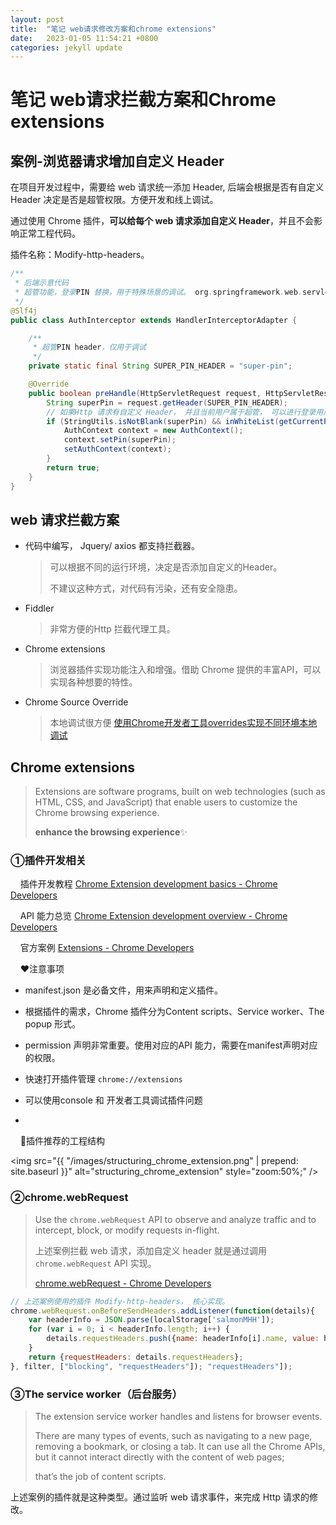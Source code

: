 ```yaml
---
layout: post
title:  "笔记 web请求修改方案和chrome extensions"
date:   2023-01-05 11:54:21 +0800
categories: jekyll update
---
```


# 笔记 web请求拦截方案和Chrome extensions

## 案例-浏览器请求增加自定义 Header

在项目开发过程中，需要给 web 请求统一添加 Header,  后端会根据是否有自定义Header 决定是否是超管权限。方便开发和线上调试。

通过使用 Chrome 插件，**可以给每个 web 请求添加自定义 Header**，并且不会影响正常工程代码。

插件名称：Modify-http-headers。 

```java
/**
 * 后端示意代码
 * 超管功能，登录PIN 替换，用于特殊场景的调试。 org.springframework.web.servlet.HandlerInterceptor
 */
@Slf4j
public class AuthInterceptor extends HandlerInterceptorAdapter {

    /**
     * 超管PIN header，仅用于调试
     */
    private static final String SUPER_PIN_HEADER = "super-pin";

    @Override
    public boolean preHandle(HttpServletRequest request, HttpServletResponse response, Object handler) throws Exception {
        String superPin = request.getHeader(SUPER_PIN_HEADER);
        // 如果Http 请求有自定义 Header， 并且当前用户属于超管， 可以进行登录用户替换。
        if (StringUtils.isNotBlank(superPin) && inWhiteList(getCurrentPin(request))) {
            AuthContext context = new AuthContext();
            context.setPin(superPin);
            setAuthContext(context);
        }
        return true;
    }
}
```

## web 请求拦截方案

- 代码中编写， Jquery/ axios 都支持拦截器。 
  
  > 可以根据不同的运行环境，决定是否添加自定义的Header。
  > 
  > 不建议这种方式，对代码有污染，还有安全隐患。

- Fiddler
  
  > 非常方便的Http 拦截代理工具。

- Chrome extensions
  
  > 浏览器插件实现功能注入和增强。借助 Chrome 提供的丰富API，可以实现各种想要的特性。

- Chrome Source Override 
  
  > 本地调试很方便 [使用Chrome开发者工具overrides实现不同环境本地调试](https://blog.csdn.net/weixin_43834227/article/details/109161756)

## Chrome extensions

> Extensions are software programs, built on web technologies (such as HTML, CSS, and JavaScript) that enable users to customize the Chrome browsing experience.
> 
> **enhance the browsing experience**✨

### ①插件开发相关

    插件开发教程 [Chrome Extension development basics - Chrome Developers](https://developer.chrome.com/docs/extensions/mv3/getstarted/development-basics/)

    API 能力总览 [Chrome Extension development overview - Chrome Developers](https://developer.chrome.com/docs/extensions/mv3/devguide/)

    官方案例 [Extensions - Chrome Developers](https://developer.chrome.com/docs/extensions/)

    ❤注意事项

- manifest.json 是必备文件，用来声明和定义插件。

- 根据插件的需求，Chrome 插件分为Content scripts、Service worker、The popup 形式。

- permission 声明非常重要。使用对应的API 能力，需要在manifest声明对应的权限。

- 快速打开插件管理 `chrome://extensions`

- 可以使用console 和 开发者工具调试插件问题

- 

    🧡插件推荐的工程结构

<img src="{{ "/images/structuring_chrome_extension.png" | prepend: site.baseurl }}" alt="structuring_chrome_extension" style="zoom:50%;" />

### ②chrome.webRequest

> Use the `chrome.webRequest` API to observe and analyze traffic and to intercept, block, or modify requests in-flight.
> 
> 上述案例拦截 web 请求，添加自定义 header 就是通过调用`chrome.webRequest` API 实现。
> 
> [chrome.webRequest - Chrome Developers](https://developer.chrome.com/docs/extensions/reference/webRequest/)

```javascript
// 上述案例使用的插件 Modify-http-headers， 核心实现。
chrome.webRequest.onBeforeSendHeaders.addListener(function(details){
    var headerInfo = JSON.parse(localStorage['salmonMHH']);
    for (var i = 0; i < headerInfo.length; i++) {
        details.requestHeaders.push({name: headerInfo[i].name, value: headerInfo[i].value});
    }
    return {requestHeaders: details.requestHeaders};
}, filter, ["blocking", "requestHeaders"]); "requestHeaders"]);
```



### ③The service worker（后台服务）

> The extension service worker handles and listens for browser events. 
> 
> There are many types of events, such as navigating to a new page, removing a bookmark, or closing a tab. It can use all the Chrome APIs, but it cannot interact directly with the content of web pages; 
> 
> that’s the job of content scripts.

上述案例的插件就是这种类型。通过监听 web 请求事件，来完成 Http 请求的修改。
